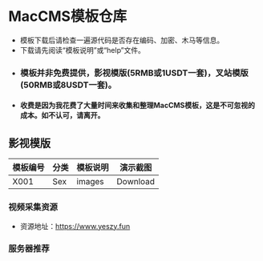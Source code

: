# MacCMS模板仓库
- 模板下载后请检查一遍源代码是否存在编码、加密、木马等信息。
- 下载请先阅读“模板说明”或“help”文件。
- ### 模板并非免费提供，影视模版(5RMB或1USDT一套)，叉站模版(50RMB或8USDT一套)。
- #### 收费是因为我花费了大量时间来收集和整理MacCMS模板，这是不可忽视的成本。如不认可，请离开。

## 影视模版
|模板编号|分类|模板说明|演示截图|
|-|-|-|-|
|X001|Sex|images|Download|

### 视频采集资源
- 资源地址：https://www.yeszy.fun

### 服务器推荐
